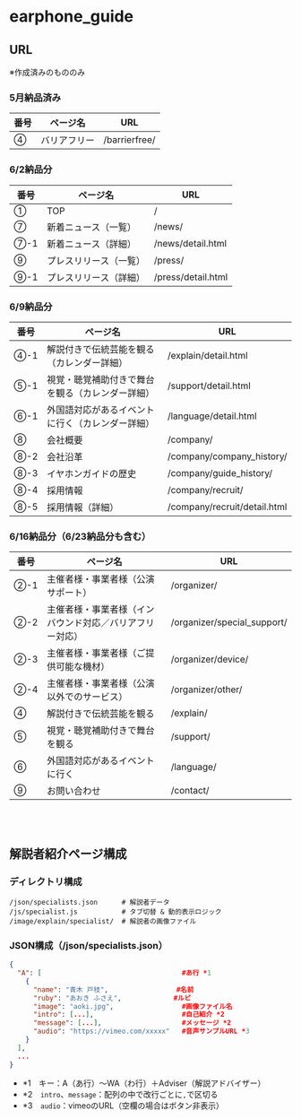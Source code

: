 # earphone_guide

## URL
※作成済みのもののみ

### 5月納品済み
| 番号 | ページ名 | URL |
| ---- | ---- | ---- |
| ④ | バリアフリー | /barrierfree/ |

### 6/2納品分
| 番号 | ページ名 | URL |
| ---- | ---- | ---- |
| ① | TOP | / |
| ⑦ | 新着ニュース（一覧） | /news/ |
| ⑦-1 | 新着ニュース（詳細） | /news/detail.html |
| ⑨ | プレスリリース（一覧） | /press/ |
| ⑨-1 | プレスリリース（詳細） | /press/detail.html |

### 6/9納品分
| 番号 | ページ名 | URL |
| ---- | ---- | ---- |
| ④-1 | 解説付きで伝統芸能を観る（カレンダー詳細） | /explain/detail.html |
| ⑤-1 | 視覚・聴覚補助付きで舞台を観る（カレンダー詳細） | /support/detail.html |
| ⑥-1 | 外国語対応があるイベントに行く（カレンダー詳細） | /language/detail.html |
| ⑧ | 会社概要 | /company/ |
| ⑧-2 | 会社沿革 | /company/company_history/ |
| ⑧-3 | イヤホンガイドの歴史 | /company/guide_history/ |
| ⑧-4 | 採用情報 | /company/recruit/ |
| ⑧-5 | 採用情報（詳細） | /company/recruit/detail.html |

### 6/16納品分（6/23納品分も含む）
| 番号 | ページ名 | URL |
| ---- | ---- | ---- |
| ②-1 | 主催者様・事業者様（公演サポート） | /organizer/ |
| ②-2 | 主催者様・事業者様（インバウンド対応／バリアフリー対応） | /organizer/special_support/ |
| ②-3 | 主催者様・事業者様（ご提供可能な機材） | /organizer/device/ |
| ②-4 | 主催者様・事業者様（公演以外でのサービス） | /organizer/other/ |
| ④ | 解説付きで伝統芸能を観る | /explain/ |
| ⑤ | 視覚・聴覚補助付きで舞台を観る | /support/ |
| ⑥ | 外国語対応があるイベントに行く | /language/ |
| ⑨ | お問い合わせ | /contact/ |

<br><br>

## 解説者紹介ページ構成

### ディレクトリ構成
```
/json/specialists.json      # 解説者データ
/js/specialist.js           # タブ切替 & 動的表示ロジック
/image/explain/specialist/  # 解説者の画像ファイル
```

### JSON構成（/json/specialists.json）

```json
{
  "A": [                                   #あ行 *1
    {
      "name": "青木 戸枝",                 #名前
      "ruby": "あおき ふさえ",             #ルビ
      "image": "aoki.jpg",                 #画像ファイル名
      "intro": [...],                      #自己紹介 *2
      "message": [...],                    #メッセージ *2
      "audio": "https://vimeo.com/xxxxx"   #音声サンプルURL *3
    }
  ],
  ...
}
```

- *1　キー：A（あ行）〜WA（わ行）＋Adviser（解説アドバイザー）
- *2　`intro`、`message`：配列の中で改行ごとに`,`で区切る
- *3　`audio`：vimeoのURL（空欄の場合はボタン非表示）